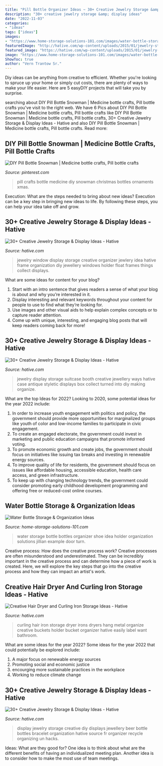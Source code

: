 ```yaml
---
title: "Pill Bottle Organizer Ideas ~ 30+ Creative Jewelry Storage &amp; Display Ideas"
description: "30+ creative jewelry storage &amp; display ideas"
date: "2022-11-03"
categories:
- "ideas"
tags: ["ideas"]
images:
- "https://www.home-storage-solutions-101.com/images/water-bottle-storage-shoe-organizer-jillian.jpg"
featuredImage: "http://hative.com/wp-content/uploads/2015/01/jewelry-storage-display-ideas/7-old-window-jewlery-organizer.jpg"
featured_image: "https://hative.com/wp-content/uploads/2015/01/jewelry-storage-display-ideas/28-jewelry-storage-display-ideas.jpg"
image: "https://www.home-storage-solutions-101.com/images/water-bottle-storage-shoe-organizer-jillian.jpg"
ShowToc: true
author: "Vern Trantow Sr."
---
```



Diy ideas can be anything from creative to efficient. Whether you're looking to spruce up your home or simply cut costs, there are plenty of ways to make your life easier. Here are 5 easyDIY projects that will take you by surprise.

	

		
searching about DIY Pill Bottle Snowman | Medicine bottle crafts, Pill bottle crafts you've visit to the right web. We have 6 Pics about DIY Pill Bottle Snowman | Medicine bottle crafts, Pill bottle crafts like DIY Pill Bottle Snowman | Medicine bottle crafts, Pill bottle crafts, 30+ Creative Jewelry Storage &amp; Display Ideas - Hative and also DIY Pill Bottle Snowman | Medicine bottle crafts, Pill bottle crafts. Read more:
		
    
## DIY Pill Bottle Snowman | Medicine Bottle Crafts, Pill Bottle Crafts

<img loading=lazy src="https://i.pinimg.com/736x/af/11/e2/af11e20d90e9c11a46bf71221c8d6e2f.jpg" onerror="this.onerror=null;this.src='https://tse1.mm.bing.net/th?id=OIP.dvungKKUw3JpVVJ0WL7eFwHaH0&amp;pid=15.1';" alt="DIY Pill Bottle Snowman | Medicine bottle crafts, Pill bottle crafts">

_Source: pinterest.com_

>pill crafts bottle medicine diy snowman christmas bottles ornaments xmas. 

	

Execution: What are the steps needed to bring about new ideas?
Execution can be a key step in bringing new ideas to life. By following these steps, you can help your idea take off and grow.

    
## 30+ Creative Jewelry Storage &amp; Display Ideas - Hative

<img loading=lazy src="http://hative.com/wp-content/uploads/2015/01/jewelry-storage-display-ideas/7-old-window-jewlery-organizer.jpg" onerror="this.onerror=null;this.src='https://tse4.mm.bing.net/th?id=OIP.xKrukaXhNGuixr3g9MZL6wHaLy&amp;pid=15.1';" alt="30+ Creative Jewelry Storage &amp; Display Ideas - Hative">

_Source: hative.com_

>jewelry window display storage creative organizer jewlery idea hative frame organization diy jewellery windows holder float frames things collect displays. 

	

What are some ideas for content for your blog?
1. Start with an intro sentence that gives readers a sense of what your blog is about and why you’re interested in it.
2. Display interesting and relevant keywords throughout your content for people to use to find what they’re looking for.
3. Use images and other visual aids to help explain complex concepts or to capture reader attention.
4. Come up with unique, interesting, and engaging blog posts that will keep readers coming back for more!

    
## 30+ Creative Jewelry Storage &amp; Display Ideas - Hative

<img loading=lazy src="http://hative.com/wp-content/uploads/2015/01/jewelry-storage-display-ideas/35-vintage-suitcase-jewelry-storage.jpg" onerror="this.onerror=null;this.src='https://tse1.mm.bing.net/th?id=OIP.-n6g8CTWpb8rThBtSNvKlAHaJ4&amp;pid=15.1';" alt="30+ Creative Jewelry Storage &amp; Display Ideas - Hative">

_Source: hative.com_

>jewelry display storage suitcase booth creative jewellery ways hative case antique styletic displays box collect turned into diy making organize. 

	

What are the top Ideas for 2022?
Looking to 2020, some potential ideas for the year 2022 include: 
1) In order to increase youth engagement with politics and policy, the government should provide more opportunities for marginalized groups like youth of color and low-income families to participate in civic engagement. 
2) To create an engaged electorate, the government could invest in marketing and public education campaigns that promote informed voting. 
3) To promote economic growth and create jobs, the government should focus on initiatives like issuing tax breaks and investing in renewable energy sources. 
4) To improve quality of life for residents, the government should focus on issues like affordable housing, accessible education, health care access, and green infrastructure. 
5) To keep up with changing technology trends, the government could consider promoting early childhood development programming and offering free or reduced-cost online courses.

    
## Water Bottle Storage &amp; Organization Ideas

<img loading=lazy src="https://www.home-storage-solutions-101.com/images/water-bottle-storage-shoe-organizer-jillian.jpg" onerror="this.onerror=null;this.src='https://tse1.mm.bing.net/th?id=OIP.4gBcSkmMO5TxHHPdxjSZXQHaJ3&amp;pid=15.1';" alt="Water Bottle Storage &amp; Organization Ideas">

_Source: home-storage-solutions-101.com_

>water storage bottle bottles organizer shoe idea holder organization solutions jillian example door turn. 

	

Creative process: How does the creative process work?
Creative processes are often misunderstood and underestimated. They can be incredibly important in the creative process and can determine how a piece of work is created. Here, we will explore the key steps that go into the creative process and how they can impact an artist's work.

    
## Creative Hair Dryer And Curling Iron Storage Ideas - Hative

<img loading=lazy src="https://hative.com/wp-content/uploads/2015/03/hair-dryer-storage/13-hair-dryer-curling-iron-storage.jpg" onerror="this.onerror=null;this.src='https://tse4.mm.bing.net/th?id=OIP.rgSBx3HZUUaFGqWLniDFigHaJ4&amp;pid=15.1';" alt="Creative Hair Dryer and Curling Iron Storage Ideas - Hative">

_Source: hative.com_

>curling hair iron storage dryer irons dryers hang metal organize creative buckets holder bucket organizer hative easily label want bathroom. 

	

What are some ideas for the year 2022?
Some ideas for the year 2022 that could potentially be explored include: 
1. A major focus on renewable energy sources 
2. Promoting social and economic justice 
3. encourging more sustainable practices in the workplace 
4. Working to reduce climate change 

    
## 30+ Creative Jewelry Storage &amp; Display Ideas - Hative

<img loading=lazy src="https://hative.com/wp-content/uploads/2015/01/jewelry-storage-display-ideas/28-jewelry-storage-display-ideas.jpg" onerror="this.onerror=null;this.src='https://tse3.mm.bing.net/th?id=OIP.RVXjMP1y0aqC3KumicXsawHaJG&amp;pid=15.1';" alt="30+ Creative Jewelry Storage &amp; Display Ideas - Hative">

_Source: hative.com_

>display jewelry storage creative diy displays jewellery beer bottle bottles bracelet organization hative source fr organizer recycle organizing un hacks. 

	

Ideas: What are they good for?
One idea is to think about what are the different benefits of having an individualized meeting plan. Another idea is to consider how to make the most use of team meetings.


